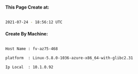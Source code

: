 
   
#### This Page Create at:

```bash

2021-07-24 - 18:56:12 UTC

```

#### Create By Machine:

```bash

Host Name : fv-az75-468

platform  : Linux-5.8.0-1036-azure-x86_64-with-glibc2.31

Ip Local  : 10.1.0.92

```

